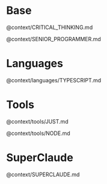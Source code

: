 # Base

@context/CRITICAL_THINKING.md

@context/SENIOR_PROGRAMMER.md

# Languages

@context/languages/TYPESCRIPT.md

# Tools

@context/tools/JUST.md

@context/tools/NODE.md

# SuperClaude

@context/SUPERCLAUDE.md
